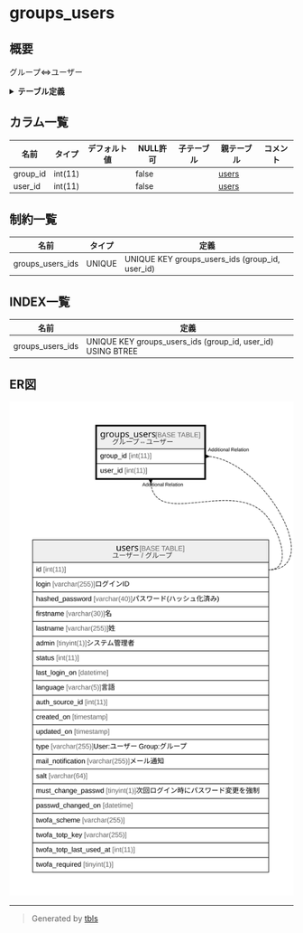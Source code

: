 # groups_users

## 概要

グループ⇔ユーザー

<details>
<summary><strong>テーブル定義</strong></summary>

```sql
CREATE TABLE `groups_users` (
  `group_id` int(11) NOT NULL,
  `user_id` int(11) NOT NULL,
  UNIQUE KEY `groups_users_ids` (`group_id`,`user_id`)
) ENGINE=InnoDB DEFAULT CHARSET=utf8mb4 COLLATE=utf8mb4_general_ci
```

</details>

## カラム一覧

| 名前       | タイプ     | デフォルト値       | NULL許可   | 子テーブル      | 親テーブル             | コメント     |
| -------- | ------- | ------------ | -------- | ---------- | ----------------- | -------- |
| group_id | int(11) |              | false    |            | [users](users.md) |          |
| user_id  | int(11) |              | false    |            | [users](users.md) |          |

## 制約一覧

| 名前               | タイプ    | 定義                                              |
| ---------------- | ------ | ----------------------------------------------- |
| groups_users_ids | UNIQUE | UNIQUE KEY groups_users_ids (group_id, user_id) |

## INDEX一覧

| 名前               | 定義                                                          |
| ---------------- | ----------------------------------------------------------- |
| groups_users_ids | UNIQUE KEY groups_users_ids (group_id, user_id) USING BTREE |

## ER図

![er](groups_users.svg)

---

> Generated by [tbls](https://github.com/k1LoW/tbls)
